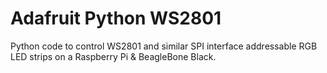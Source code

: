 # Adafruit Python WS2801
Python code to control WS2801 and similar SPI interface addressable RGB LED strips on a Raspberry Pi &amp; BeagleBone Black.

